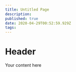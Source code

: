 ```yaml
---
title: Untitled Page
description: 
published: true
date: 2020-04-29T00:52:59.929Z
tags: 
---
```


# Header
Your content here